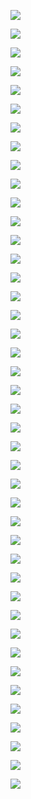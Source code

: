 ![](https://gitee.com/qytanggit/Python_Basic/raw/master/image/PPT/Charpter5/1.PNG)

![](https://gitee.com/qytanggit/Python_Basic/raw/master/image/PPT/Charpter5/2.PNG)

![](https://gitee.com/qytanggit/Python_Basic/raw/master/image/PPT/Charpter5/3.PNG)

![](https://gitee.com/qytanggit/Python_Basic/raw/master/image/PPT/Charpter5/4.PNG)

![](https://gitee.com/qytanggit/Python_Basic/raw/master/image/PPT/Charpter5/5.PNG)

![](https://gitee.com/qytanggit/Python_Basic/raw/master/image/PPT/Charpter5/6.PNG)

![](https://gitee.com/qytanggit/Python_Basic/raw/master/image/PPT/Charpter5/7.PNG)

![](https://gitee.com/qytanggit/Python_Basic/raw/master/image/PPT/Charpter5/8.PNG)

![](https://gitee.com/qytanggit/Python_Basic/raw/master/image/PPT/Charpter5/9.PNG)

![](https://gitee.com/qytanggit/Python_Basic/raw/master/image/PPT/Charpter5/10.PNG)

![](https://gitee.com/qytanggit/Python_Basic/raw/master/image/PPT/Charpter5/11.PNG)

![](https://gitee.com/qytanggit/Python_Basic/raw/master/image/PPT/Charpter5/12.PNG)

![](https://gitee.com/qytanggit/Python_Basic/raw/master/image/PPT/Charpter5/13.PNG)

![](https://gitee.com/qytanggit/Python_Basic/raw/master/image/PPT/Charpter5/14.PNG)

![](https://gitee.com/qytanggit/Python_Basic/raw/master/image/PPT/Charpter5/15.PNG)

![](https://gitee.com/qytanggit/Python_Basic/raw/master/image/PPT/Charpter5/16.PNG)

![](https://gitee.com/qytanggit/Python_Basic/raw/master/image/PPT/Charpter5/17.PNG)

![](https://gitee.com/qytanggit/Python_Basic/raw/master/image/PPT/Charpter5/18.PNG)

![](https://gitee.com/qytanggit/Python_Basic/raw/master/image/PPT/Charpter5/19.PNG)

![](https://gitee.com/qytanggit/Python_Basic/raw/master/image/PPT/Charpter5/20.PNG)

![](https://gitee.com/qytanggit/Python_Basic/raw/master/image/PPT/Charpter5/21.PNG)

![](https://gitee.com/qytanggit/Python_Basic/raw/master/image/PPT/Charpter5/22.PNG)

![](https://gitee.com/qytanggit/Python_Basic/raw/master/image/PPT/Charpter5/23.PNG)

![](https://gitee.com/qytanggit/Python_Basic/raw/master/image/PPT/Charpter5/24.PNG)

![](https://gitee.com/qytanggit/Python_Basic/raw/master/image/PPT/Charpter5/25.PNG)

![](https://gitee.com/qytanggit/Python_Basic/raw/master/image/PPT/Charpter5/26.PNG)

![](https://gitee.com/qytanggit/Python_Basic/raw/master/image/PPT/Charpter5/27.PNG)

![](https://gitee.com/qytanggit/Python_Basic/raw/master/image/PPT/Charpter5/28.PNG)

![](https://gitee.com/qytanggit/Python_Basic/raw/master/image/PPT/Charpter5/29.PNG)

![](https://gitee.com/qytanggit/Python_Basic/raw/master/image/PPT/Charpter5/30.PNG)

![](https://gitee.com/qytanggit/Python_Basic/raw/master/image/PPT/Charpter5/31.PNG)

![](https://gitee.com/qytanggit/Python_Basic/raw/master/image/PPT/Charpter5/32.PNG)

![](https://gitee.com/qytanggit/Python_Basic/raw/master/image/PPT/Charpter5/33.PNG)

![](https://gitee.com/qytanggit/Python_Basic/raw/master/image/PPT/Charpter5/34.PNG)

![](https://gitee.com/qytanggit/Python_Basic/raw/master/image/PPT/Charpter5/35.PNG)

![](https://gitee.com/qytanggit/Python_Basic/raw/master/image/PPT/Charpter5/36.PNG)

![](https://gitee.com/qytanggit/Python_Basic/raw/master/image/PPT/Charpter5/37.PNG)

![](https://gitee.com/qytanggit/Python_Basic/raw/master/image/PPT/Charpter5/38.PNG)

![](https://gitee.com/qytanggit/Python_Basic/raw/master/image/PPT/Charpter5/39.PNG)

![](https://gitee.com/qytanggit/Python_Basic/raw/master/image/PPT/Charpter5/40.PNG)

![](https://gitee.com/qytanggit/Python_Basic/raw/master/image/PPT/Charpter5/41.PNG)

![](https://gitee.com/qytanggit/Python_Basic/raw/master/image/PPT/Charpter5/42.PNG)


